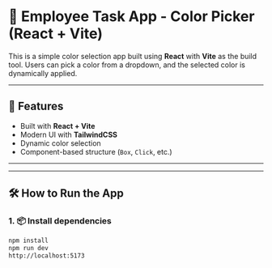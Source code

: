 # 🎨 Employee Task App - Color Picker (React + Vite)

This is a simple color selection app built using **React** with **Vite** as the build tool. Users can pick a color from a dropdown, and the selected color is dynamically applied.

---

## 🚀 Features

- Built with **React + Vite**
- Modern UI with **TailwindCSS**
- Dynamic color selection
- Component-based structure (`Box`, `Click`, etc.)

---
---

## 🛠️ How to Run the App

### 1. 📦 Install dependencies

```bash
npm install
npm run dev
http://localhost:5173



